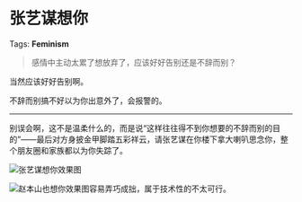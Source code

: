 # 张艺谋想你

Tags: **Feminism**

> 感情中主动太累了想放弃了，应该好好告别还是不辞而别？



当然应该好好告别啊。

不辞而别搞不好以为你出意外了，会报警的。



---

别误会啊，这不是温柔什么的，而是说“这样往往得不到你想要的不辞而别的目的”——最后对方身披金甲脚踏五彩祥云，请张艺谋在你楼下拿大喇叭思念你，整个朋友圈和家族都以为你失踪了。

![](https://picx.zhimg.com/50/v2-f7e35c1ab79e95b7057ec84faefbfd0b_720w.jpg?source=2c26e567)张艺谋想你效果图  


![](https://picx.zhimg.com/50/v2-4a5b2e98ff2a5fc33c7dd1f1f749dc87_720w.jpg?source=2c26e567)赵本山也想你效果图容易弄巧成拙，属于技术性的不太可行。



